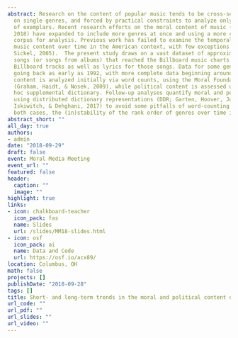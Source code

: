 ```yaml
---
abstract: Research on the content of popular music tends to be cross-sectional, focused
  on single genres, and forced by practical constraints to analyze only a small set
  of exemplars. Recent research efforts on the moral content of music (Long & Eveland,
  2018) have expanded to include more genres at once and using a more comprehensive
  corpus for analysis. Previous work has failed to examine the temporal dynamics of
  music content over time in the American context, with few exceptions (e.g., Van
  Sickel, 2005).  The present study draws on a vast dataset of approximately 100,000
  songs (or songs from albums) that reached the Billboard music charts in the genres
  Billboard tracks as well as lyrics for those songs. Data for some genres are available
  going back as early as 1992, with more complete data beginning around 2000. Moral
  content is analyzed initially via word counts, using the Moral Foundations Dictionary
  (Graham, Haidt, & Nosek, 2009), while political content is assessed using an ad
  hoc supplemental dictionary. Follow-up analyses quantify moral and political content
  using distributed dictionary representations (DDR; Garten, Hoover, Johnson, Boghrati,
  Iskiwitch, & Dehghani, 2017) to avoid some pitfalls of word-counting methods. In
  both cases, the (in)stability of the rank order of genres over time is explored.
abstract_short: ""
all_day: true
authors:
- admin
date: "2018-09-29"
draft: false
event: Moral Media Meeting
event_url: ""
featured: false
header:
  caption: ""
  image: ""
highlight: true
links:
- icon: chalkboard-teacher
  icon_pack: fas
  name: Slides
  url: /slides/MM18-slides.html
- icon: osf
  icon_pack: ai
  name: Data and Code
  url: https://osf.io/acx89/
location: Columbus, OH
math: false
projects: []
publishDate: "2018-09-28"
tags: []
title: Short- and long-term trends in the moral and political content of popular music
url_code: ""
url_pdf: ""
url_slides: ""
url_video: ""
---
```

